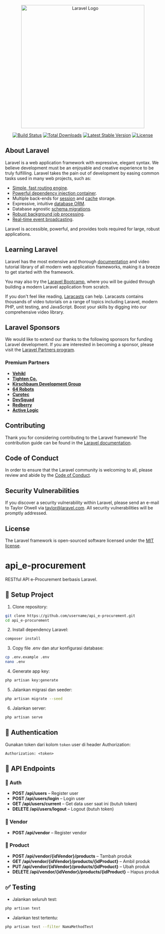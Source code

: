 <p align="center"><a href="https://laravel.com" target="_blank"><img src="https://raw.githubusercontent.com/laravel/art/master/logo-lockup/5%20SVG/2%20CMYK/1%20Full%20Color/laravel-logolockup-cmyk-red.svg" width="400" alt="Laravel Logo"></a></p>

<p align="center">
<a href="https://github.com/laravel/framework/actions"><img src="https://github.com/laravel/framework/workflows/tests/badge.svg" alt="Build Status"></a>
<a href="https://packagist.org/packages/laravel/framework"><img src="https://img.shields.io/packagist/dt/laravel/framework" alt="Total Downloads"></a>
<a href="https://packagist.org/packages/laravel/framework"><img src="https://img.shields.io/packagist/v/laravel/framework" alt="Latest Stable Version"></a>
<a href="https://packagist.org/packages/laravel/framework"><img src="https://img.shields.io/packagist/l/laravel/framework" alt="License"></a>
</p>

## About Laravel

Laravel is a web application framework with expressive, elegant syntax. We believe development must be an enjoyable and creative experience to be truly fulfilling. Laravel takes the pain out of development by easing common tasks used in many web projects, such as:

- [Simple, fast routing engine](https://laravel.com/docs/routing).
- [Powerful dependency injection container](https://laravel.com/docs/container).
- Multiple back-ends for [session](https://laravel.com/docs/session) and [cache](https://laravel.com/docs/cache) storage.
- Expressive, intuitive [database ORM](https://laravel.com/docs/eloquent).
- Database agnostic [schema migrations](https://laravel.com/docs/migrations).
- [Robust background job processing](https://laravel.com/docs/queues).
- [Real-time event broadcasting](https://laravel.com/docs/broadcasting).

Laravel is accessible, powerful, and provides tools required for large, robust applications.

## Learning Laravel

Laravel has the most extensive and thorough [documentation](https://laravel.com/docs) and video tutorial library of all modern web application frameworks, making it a breeze to get started with the framework.

You may also try the [Laravel Bootcamp](https://bootcamp.laravel.com), where you will be guided through building a modern Laravel application from scratch.

If you don't feel like reading, [Laracasts](https://laracasts.com) can help. Laracasts contains thousands of video tutorials on a range of topics including Laravel, modern PHP, unit testing, and JavaScript. Boost your skills by digging into our comprehensive video library.

## Laravel Sponsors

We would like to extend our thanks to the following sponsors for funding Laravel development. If you are interested in becoming a sponsor, please visit the [Laravel Partners program](https://partners.laravel.com).

### Premium Partners

- **[Vehikl](https://vehikl.com)**
- **[Tighten Co.](https://tighten.co)**
- **[Kirschbaum Development Group](https://kirschbaumdevelopment.com)**
- **[64 Robots](https://64robots.com)**
- **[Curotec](https://www.curotec.com/services/technologies/laravel)**
- **[DevSquad](https://devsquad.com/hire-laravel-developers)**
- **[Redberry](https://redberry.international/laravel-development)**
- **[Active Logic](https://activelogic.com)**

## Contributing

Thank you for considering contributing to the Laravel framework! The contribution guide can be found in the [Laravel documentation](https://laravel.com/docs/contributions).

## Code of Conduct

In order to ensure that the Laravel community is welcoming to all, please review and abide by the [Code of Conduct](https://laravel.com/docs/contributions#code-of-conduct).

## Security Vulnerabilities

If you discover a security vulnerability within Laravel, please send an e-mail to Taylor Otwell via [taylor@laravel.com](mailto:taylor@laravel.com). All security vulnerabilities will be promptly addressed.

## License

The Laravel framework is open-sourced software licensed under the [MIT license](https://opensource.org/licenses/MIT).
# api_e-procurement

RESTful API e-Procurement berbasis Laravel.

## 🚀 Setup Project
1. Clone repository:
```bash
git clone https://github.com/username/api_e-procurement.git
cd api_e-procurement
```

2. Install dependency Laravel:
```bash
composer install
```

3. Copy file .env dan atur konfigurasi database:
```bash
cp .env.example .env
nano .env
```

4. Generate app key:
```bash
php artisan key:generate
```

5. Jalankan migrasi dan seeder:
```bash
php artisan migrate --seed
```

6. Jalankan server:
```bash
php artisan serve
```

## 🔐 Authentication
Gunakan token dari kolom `token` user di header Authorization:
```http
Authorization: <token>
```

## 📡 API Endpoints

### 🔸 Auth
- **POST /api/users** – Register user
- **POST /api/users/login** – Login user
- **GET /api/users/current** – Get data user saat ini (butuh token)
- **DELETE /api/users/logout** – Logout (butuh token)

### 🔸 Vendor
- **POST /api/vendor** – Register vendor

### 🔸 Product
- **POST /api/vendor/{idVendor}/products** – Tambah produk
- **GET /api/vendor/{idVendor}/products/{idProduct}** – Ambil produk
- **PUT /api/vendor/{idVendor}/products/{idProduct}** – Ubah produk
- **DELETE /api/vendor/{idVendor}/products/{idProduct}** – Hapus produk

## ✅ Testing
- Jalankan seluruh test:
```bash
php artisan test
```
- Jalankan test tertentu:
```bash
php artisan test --filter NamaMethodTest
```
